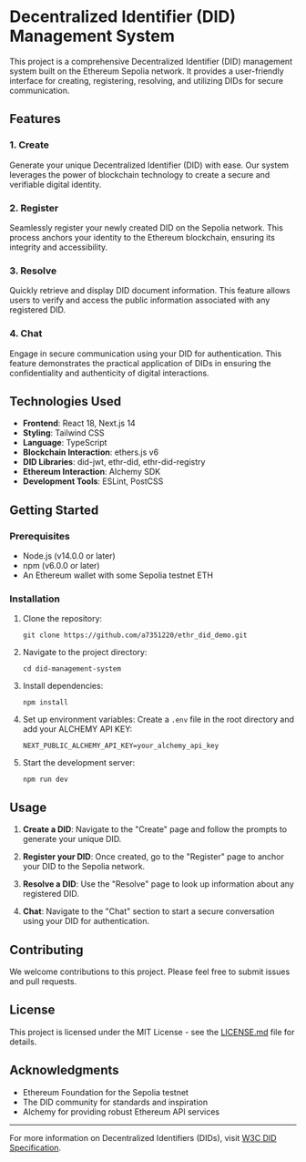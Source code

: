 # Decentralized Identifier (DID) Management System

This project is a comprehensive Decentralized Identifier (DID) management system built on the Ethereum Sepolia network. It provides a user-friendly interface for creating, registering, resolving, and utilizing DIDs for secure communication.

## Features

### 1. Create

Generate your unique Decentralized Identifier (DID) with ease. Our system leverages the power of blockchain technology to create a secure and verifiable digital identity.

### 2. Register

Seamlessly register your newly created DID on the Sepolia network. This process anchors your identity to the Ethereum blockchain, ensuring its integrity and accessibility.

### 3. Resolve

Quickly retrieve and display DID document information. This feature allows users to verify and access the public information associated with any registered DID.

### 4. Chat

Engage in secure communication using your DID for authentication. This feature demonstrates the practical application of DIDs in ensuring the confidentiality and authenticity of digital interactions.

## Technologies Used

- **Frontend**: React 18, Next.js 14
- **Styling**: Tailwind CSS
- **Language**: TypeScript
- **Blockchain Interaction**: ethers.js v6
- **DID Libraries**: did-jwt, ethr-did, ethr-did-registry
- **Ethereum Interaction**: Alchemy SDK
- **Development Tools**: ESLint, PostCSS

## Getting Started

### Prerequisites

- Node.js (v14.0.0 or later)
- npm (v6.0.0 or later)
- An Ethereum wallet with some Sepolia testnet ETH

### Installation

1. Clone the repository:
   ```
   git clone https://github.com/a7351220/ethr_did_demo.git
   ```

2. Navigate to the project directory:
   ```
   cd did-management-system
   ```

3. Install dependencies:
   ```
   npm install
   ```

4. Set up environment variables:
   Create a `.env` file in the root directory and add your ALCHEMY API KEY:
   ```
   NEXT_PUBLIC_ALCHEMY_API_KEY=your_alchemy_api_key

   ```

5. Start the development server:
   ```
   npm run dev
   ```

## Usage

1. **Create a DID**: Navigate to the "Create" page and follow the prompts to generate your unique DID.

2. **Register your DID**: Once created, go to the "Register" page to anchor your DID to the Sepolia network.

3. **Resolve a DID**: Use the "Resolve" page to look up information about any registered DID.

4. **Chat**: Navigate to the "Chat" section to start a secure conversation using your DID for authentication.

## Contributing

We welcome contributions to this project. Please feel free to submit issues and pull requests.

## License

This project is licensed under the MIT License - see the [LICENSE.md](LICENSE.md) file for details.

## Acknowledgments

- Ethereum Foundation for the Sepolia testnet
- The DID community for standards and inspiration
- Alchemy for providing robust Ethereum API services

---

For more information on Decentralized Identifiers (DIDs), visit [W3C DID Specification](https://www.w3.org/TR/did-core/).